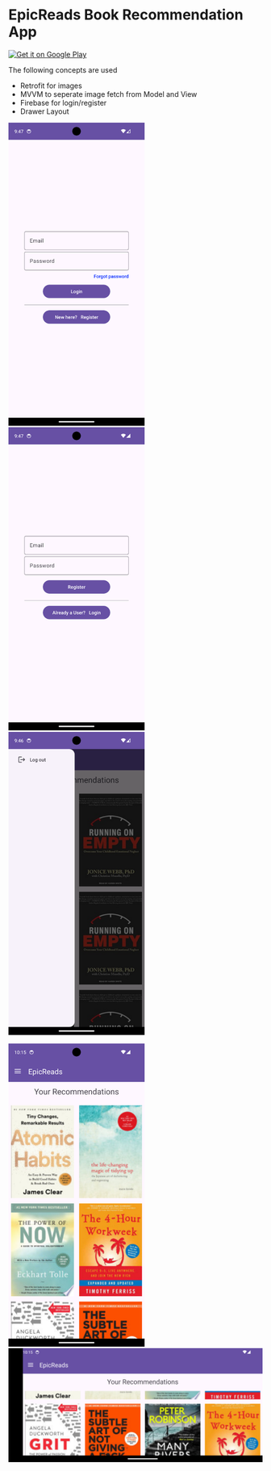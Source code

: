 # EpicReads Book Recommendation App

<a href='https://play.google.com/store/apps/details?id=com.aswindev.epicreads&pcampaignid=pcampaignidMKT-Other-global-all-co-prtnr-py-PartBadge-Mar2515-1'>
    <img alt='Get it on Google Play' width='400' src='https://play.google.com/intl/en_us/badges/static/images/badges/en_badge_web_generic.png'/>
</a>

The following concepts are used
- Retrofit for images
- MVVM to seperate image fetch from Model and View
- Firebase for login/register
- Drawer Layout

<p float="left">
    <img src="pics/login.png" width="270" />
    <img src="pics/register.png" width="270" />
    <img src="pics/drawer.png" width="270" />
</p>
<p float="left">
    <img src="pics/home.png" width="270" />
    <img src="pics/homelandscape.png" width="540" />
</p>

 
